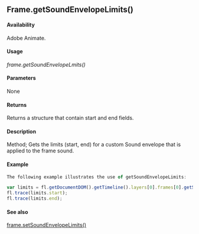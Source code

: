 ## Frame.getSoundEnvelopeLimits()

#### Availability

Adobe Animate.

#### Usage

*frame.getSoundEnvelopeLmits()*

#### Parameters

None

#### Returns

Returns a structure that contain start and end fields.

#### Description

Method; Gets the limits (start, end) for a custom Sound envelope that is applied to the frame sound.

#### Example

```javascript
The following example illustrates the use of getSoundEnvelopeLimits:

var limits = fl.getDocumentDOM().getTimeline().layers[0].frames[0].getSoundEnvelopeLimits(); 
fl.trace(limits.start);
fl.trace(limits.end);

```

#### See also

[frame.setSoundEnvelopeLimits()](../Frame_object/frame28.md)
